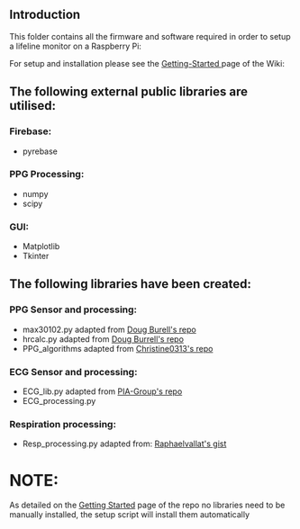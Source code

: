 ## Introduction
This folder contains all the firmware and software required in order to setup a lifeline monitor on a Raspberry Pi:

For setup and installation please see the [Getting-Started
](https://github.com/anujaagaitonde/Bedside-Monitor/wiki/Getting-Started) page of the Wiki:

## The following external public libraries are utilised:

### Firebase:
 - pyrebase

### PPG Processing:
 - numpy
 - scipy

### GUI:
- Matplotlib
- Tkinter

## The following libraries have been created:

### PPG Sensor and processing:
- max30102.py adapted from [Doug Burell's repo](https://github.com/doug-burrell/max30102/max30102.py)
- hrcalc.py adapted from [Doug Burrell's repo](https://github.com/doug-burrell/max30102/max30102.py)
- PPG_algorithms adapted from [Christine0313's repo
](https://github.com/Christine0313/CS244Fall2017) 

### ECG Sensor and processing:
- ECG_lib.py adapted from [PIA-Group's repo](https://github.com/PIA-Group/BioSPPy)
- ECG_processing.py

### Respiration processing:
- Resp_processing.py adapted from: [Raphaelvallat's gist](https://gist.github.com/raphaelvallat/55624e2eb93064ae57098dd96f259611)

# NOTE:
As detailed on the [
Getting Started](https://github.com/anujaagaitonde/Bedside-Monitor/wiki/Getting-Started)  page of the repo no libraries need to be manually installed, the setup script will install them automatically

<!--stackedit_data:
eyJoaXN0b3J5IjpbLTIwOTQzNTc3MTYsLTk5NDQ2MjA1NywxND
E0ODQ0NDgyLC05NjU3Mjk1MTQsMTI1ODEzMjAwNywzMDIwNzg5
LDgwODI2NDQ1NiwxNDExNTE4NDc1LDc0NDgxMjMzOF19
-->
